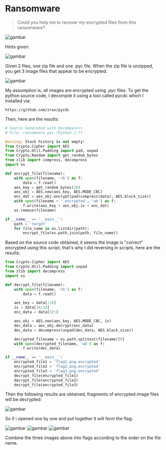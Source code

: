 # Ransomware
>Could you help me to recover my encrypted files from this ransomware?

![gambar](https://github.com/Valcar-ies/WriteUP-Seleksi-Internal-Gemastik-2023-Foresty/assets/84186470/12132118-8772-4124-82ec-432fe2aded73)

Hints given:

![gambar](https://github.com/Valcar-ies/WriteUP-Seleksi-Internal-Gemastik-2023-Foresty/assets/84186470/f1593beb-ef9e-4b41-9ab4-4101cf96c31c)

Given 2 files, one zip file and one .pyc file.
When the zip file is unzipped, you get 3 image files that appear to be encrypted.

![gambar](https://github.com/Valcar-ies/WriteUP-Seleksi-Internal-Gemastik-2023-Foresty/assets/84186470/0aba5594-70d7-4a4d-88d4-ada331d93104)

My assumption is, all images are encrypted using .pyc files.
To get the python source code, I decompile it
using a tool called pycdc which I installed via:
```console
https://github.com/zrax/pycdc
```

Then, here are the results:

```py
# Source Generated with Decompyle++
# File: ransomware.pyc (Python 2.7)

Warning: Stack history is not empty!
from Crypto.Cipher import AES
from Crypto.Util.Padding import pad, unpad
from Crypto.Random import get_random_bytes
from zlib import compress, decompress
import os

def encrypt_file(filename):
    with open(filename, 'rb') as f:
        data = f.read()
    aes_key = get_random_bytes(16)
    aes_obj = AES.new(aes_key, AES.MODE_CBC)
    enc_dat = aes_obj.encrypt(pad(compress(data), AES.block_size))
    with open(filename + '.encrypted', 'wb') as f:
        f.write(aes_key + aes_obj.iv + enc_dat)
    os.remove(filename)

if __name__ == '__main__':
    path = 'target'
    for file_name in os.listdir(path):
        encrypt_file(os.path.join(path, file_name))
```

Based on the source code obtained, it seems the image is "correct"
encrypted using this script, that's why I did
reversing in scripts,
here are the results:

```py
from Crypto.Cipher import AES
from Crypto.Util.Padding import unpad
from zlib import decompress
import os

def decrypt_file(filename):
    with open(filename, 'rb') as f:
        data = f.read()

    aes_key = data[:16]
    iv = data[16:32]
    enc_data = data[32:]

    aes_obj = AES.new(aes_key, AES.MODE_CBC, iv)
    dec_data = aes_obj.decrypt(enc_data)
    dec_data = decompress(unpad(dec_data, AES.block_size))

    decrypted_filename = os.path.splitext(filename)[0]
    with open(decrypted_filename, 'wb') as f:
        f.write(dec_data)

if __name__ == '__main__':
    encrypted_file1 = 'flag1.png.encrypted'
    encrypted_file2 = 'flag2.png.encrypted'
    encrypted_file3 = 'flag3.png.encrypted'
    decrypt_file(encrypted_file1)
    decrypt_file(encrypted_file2)
    decrypt_file(encrypted_file3)
```

Then the following results are obtained, fragments of encrypted image files
will be decrypted:

![gambar](https://github.com/Valcar-ies/WriteUP-Seleksi-Internal-Gemastik-2023-Foresty/assets/84186470/d950400f-b9e5-41de-bd6c-9d56767c680c)

So if i opened one by one and put together it will
form the flag:

![gambar](https://github.com/Valcar-ies/WriteUP-Seleksi-Internal-Gemastik-2023-Foresty/assets/84186470/732f5cd7-2385-4473-a229-35ad80298a3d)
![gambar](https://github.com/Valcar-ies/WriteUP-Seleksi-Internal-Gemastik-2023-Foresty/assets/84186470/dfdae2c6-f48d-4a14-9a9f-369268ddb306)
![gambar](https://github.com/Valcar-ies/WriteUP-Seleksi-Internal-Gemastik-2023-Foresty/assets/84186470/724ba476-e91c-49b6-b72a-3cf8a594b317)

Combine the three images above into flags according to the order
on the file name.




